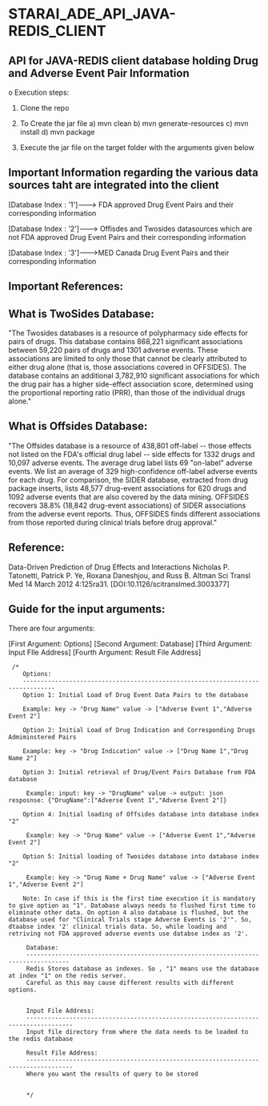 # STARAI_ADE_API_JAVA-REDIS_CLIENT
API for JAVA-REDIS client database holding Drug and Adverse Event Pair Information
----------------------------------------------------------------------------------------

o Execution steps: 

1) Clone the repo

2) To Create the jar file 
  a) mvn clean 
  b) mvn generate-resources
  c) mvn install 
  d) mvn package
  
3) Execute the jar file on the target folder with the arguments given below


Important Information regarding the various data sources taht are integrated into the client
--------------------------------------------------------------------------------------------------
[Database Index : '1']---> FDA approved Drug Event Pairs and their corresponding information

[Database Index : '2']---> Offisdes and Twosides datasources which are not FDA approved Drug Event Pairs and their corresponding information

[Database Index : '3']--->MED Canada Drug Event Pairs and their corresponding information


Important References:
----------------------

What is TwoSides Database:
---------------------------
"The Twosides databases is a resource of polypharmacy side effects for pairs of drugs. This database contains 868,221 significant associations between 59,220 pairs of drugs and 1301 adverse events. These associations are limited to only those that cannot be clearly attributed to either drug alone (that is, those associations covered in OFFSIDES). The database contains an additional 3,782,910 significant associations for which the drug pair has a higher side-effect association score, determined using the proportional reporting ratio (PRR), than those of the individual drugs alone."

What is Offsides Database:
----------------------------

"The Offsides database is a resource of 438,801 off-label -- those effects not listed on the FDA's official drug label -- side effects for 1332 drugs and 10,097 adverse events. The average drug label lists 69 "on-label" adverse events. We list an average of 329 high-confidence off-label adverse events for each drug. For comparison, the SIDER database, extracted from drug package inserts, lists 48,577 drug-event associations for 620 drugs and 1092 adverse events that are also covered by the data mining. OFFSIDES recovers 38.8% (18,842 drug-event associations) of SIDER associations from the adverse event reports. Thus, OFFSIDES finds different associations from those reported during clinical trials before drug approval."

Reference:
----------
Data-Driven Prediction of Drug Effects and Interactions
Nicholas P. Tatonetti, Patrick P. Ye, Roxana Daneshjou, and Russ B. Altman
Sci Transl Med 14 March 2012 4:125ra31. [DOI:10.1126/scitranslmed.3003377]




Guide for the input arguments:
----------------------------
There are four arguments: 

[First Argument: Options]
[Second Argument: Database]
[Third Argument: Input FIle Address]
[Fourth Argument: Result File Address]


     /*
        Options:
        -------------------------------------------------------------------------------
        Option 1: Initial Load of Drug Event Data Pairs to the database

        Example: key -> "Drug Name" value -> ["Adverse Event 1","Adverse Event 2"]

        Option 2: Initial Load of Drug Indication and Corresponding Drugs Admiminstered Pairs

        Example: key -> "Drug Indication" value -> ["Drug Name 1","Drug Name 2"]

        Option 3: Initial retrieval of Drug/Event Pairs Database from FDA database

         Example: input: key -> "DrugName" value -> output: json resposnse: {"DrugName":["Adverse Event 1","Adverse Event 2"]}

        Option 4: Initial loading of Offsides database into database index "2"

         Example: key -> "Drug Name" value -> ["Adverse Event 1","Adverse Event 2"]

        Option 5: Initial loading of Twosides database into database index "2"

         Example: key -> "Drug Name + Drug Name" value -> ["Adverse Event 1","Adverse Event 2"]

        Note: In case if this is the first time execution it is mandatory to give option as "1". Database always needs to flushed first time to eliminate other data. On option 4 also database is flushed, but the database used for "Clinical Trials stage Adverse Events is '2'". So, dtaabse index '2' clinical trials data. So, while loading and retriving not FDA approved adverse events use databse index as '2'.

         Database:
         ----------------------------------------------------------------------------------
         Redis Stores database as indexes. So , "1" means use the database at index "1" on the redis server.
         Careful as this may cause different results with different options.


         Input File Address:
         -----------------------------------------------------------------------------------
         Input file directory from where the data needs to be loaded to the redis database

         Result File Address:
         -----------------------------------------------------------------------------------
         Where you want the results of query to be stored


         */
